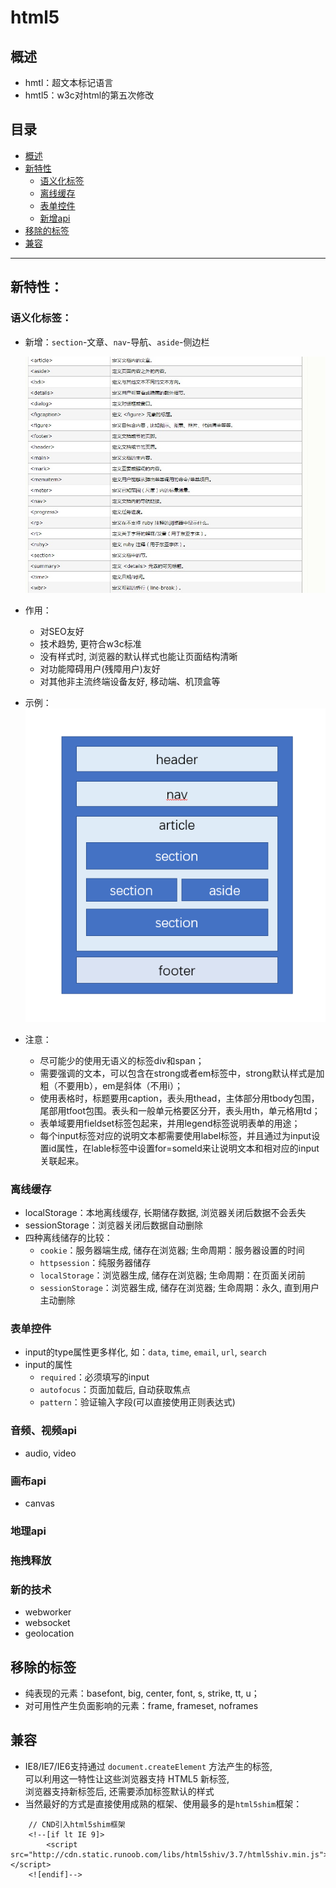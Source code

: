 	

# html5
## 概述
* hmtl：超文本标记语言
* hmtl5：w3c对html的第五次修改
## 目录
* [概述](#概述)
* [新特性](#新特性)
	* [语义化标签](#语义化标签)
	* [离线缓存](#离线缓存)
	* [表单控件](#表单控件)
	* [新增api](#新增api)
* [移除的标签](#移除的标签)
* [兼容](#兼容)
***

## 新特性：
### 语义化标签：
* 新增：`section`-文章、`nav`-导航、`aside`-侧边栏

    ![](/images/html5-label.jpg "html5标签")
* 作用：
	* 对SEO友好
	* 技术趋势, 更符合w3c标准
	* 没有样式时, 浏览器的默认样式也能让页面结构清晰
	* 对功能障碍用户(残障用户)友好
	* 对其他非主流终端设备友好, 移动端、机顶盒等
* 示例：
	![](/images/layout.png "html5经典页面设计")
* 注意：
    * 尽可能少的使用无语义的标签div和span；
    * 需要强调的文本，可以包含在strong或者em标签中，strong默认样式是加粗（不要用b），em是斜体（不用i）；
    * 使用表格时，标题要用caption，表头用thead，主体部分用tbody包围，尾部用tfoot包围。表头和一般单元格要区分开，表头用th，单元格用td；
    * 表单域要用fieldset标签包起来，并用legend标签说明表单的用途；
    * 每个input标签对应的说明文本都需要使用label标签，并且通过为input设置id属性，在lable标签中设置for=someld来让说明文本和相对应的input关联起来。
### 离线缓存
* localStorage：本地离线缓存, 长期储存数据, 浏览器关闭后数据不会丢失
* sessionStorage：浏览器关闭后数据自动删除
* 四种离线储存的比较：
	* `cookie`：服务器端生成, 储存在浏览器; 生命周期：服务器设置的时间
	* `httpsession`：纯服务器储存
	* `localStorage`：浏览器生成, 储存在浏览器; 生命周期：在页面关闭前
	* `sessionStorage`：浏览器生成, 储存在浏览器; 生命周期：永久, 直到用户主动删除
### 表单控件
* input的type属性更多样化, 如：`data`, `time`, `email`, `url`, `search`
* input的属性
	* `required`：必须填写的input
	* `autofocus`：页面加载后, 自动获取焦点
	* `pattern`：验证输入字段(可以直接使用正则表达式)
### 音频、视频api
* audio, video
### 画布api
* canvas
### 地理api
### 拖拽释放
### 新的技术
* webworker
* websocket
* geolocation
## 移除的标签
* 纯表现的元素：basefont, big, center, font, s, strike, tt, u；
* 对可用性产生负面影响的元素：frame, frameset, noframes
## 兼容
* IE8/IE7/IE6支持通过 `document.createElement` 方法产生的标签,          
	可以利用这一特性让这些浏览器支持 HTML5 新标签,         
	浏览器支持新标签后, 还需要添加标签默认的样式         
* 当然最好的方式是直接使用成熟的框架、使用最多的是`html5shim`框架：
````
	// CND引入html5shim框架
	<!--[if lt IE 9]>
		<script src="http://cdn.static.runoob.com/libs/html5shiv/3.7/html5shiv.min.js"></script>
	<![endif]-->
````



